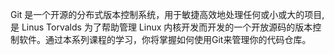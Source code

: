 Git 是一个开源的分布式版本控制系统，用于敏捷高效地处理任何或小或大的项目,是 Linus Torvalds 为了帮助管理 Linux 内核开发而开发的一个开放源码的版本控制软件。通过本系列课程的学习，你将掌握如何使用Git来管理你的代码仓库。